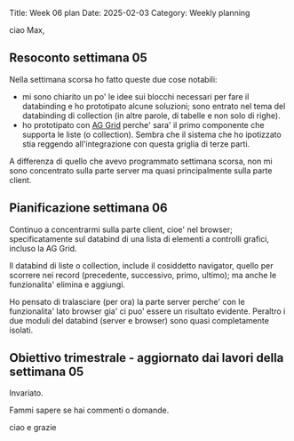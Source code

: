 Title: Week 06 plan
Date: 2025-02-03
Category: Weekly planning

ciao Max,

## **Resoconto settimana 05**

Nella settimana scorsa ho fatto queste due cose notabili:

- mi sono chiarito un po' le idee sui blocchi necessari per fare il databinding e ho prototipato alcune soluzioni; sono entrato nel tema del databinding di collection (in altre parole, di tabelle e non solo di righe).
- ho prototipato con [AG Grid](https://www.ag-grid.com/) perche' sara' il primo componente che supporta le liste (o collection). Sembra che il sistema che ho ipotizzato stia reggendo all'integrazione con questa griglia di terze parti.

A differenza di quello che avevo programmato settimana scorsa, non mi sono concentrato sulla parte server ma quasi principalmente sulla parte client.

## **Pianificazione settimana 06**

Continuo a concentrarmi sulla parte client, cioe' nel browser; specificatamente sul databind di una lista di elementi a controlli grafici, incluso la AG Grid.

Il databind di liste o collection, include il cosiddetto navigator, quello per scorrere nei record (precedente, successivo, primo, ultimo); ma anche le funzionalita' elimina e aggiungi.

Ho pensato di tralasciare (per ora) la parte server perche' con le funzionalita' lato browser gia' ci puo' essere un risultato evidente. Peraltro i due moduli del databind (server e browser) sono quasi completamente isolati.

## **Obiettivo trimestrale - aggiornato dai lavori della settimana 05**

Invariato.

Fammi sapere se hai commenti o domande.

ciao e grazie